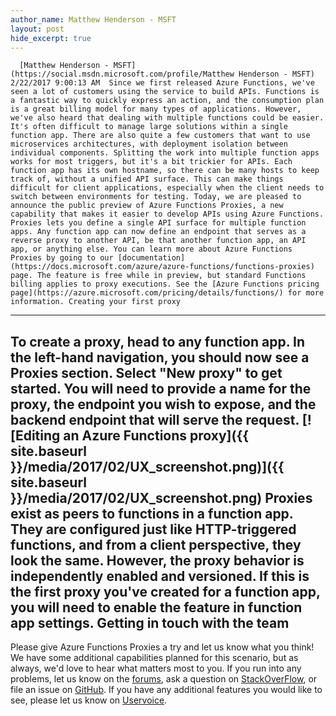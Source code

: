 ```yaml
---
author_name: Matthew Henderson - MSFT
layout: post
hide_excerpt: true
---
```

      [Matthew Henderson - MSFT](https://social.msdn.microsoft.com/profile/Matthew Henderson - MSFT)  2/22/2017 9:00:13 AM  Since we first released Azure Functions, we've seen a lot of customers using the service to build APIs. Functions is a fantastic way to quickly express an action, and the consumption plan is a great billing model for many types of applications. However, we've also heard that dealing with multiple functions could be easier. It's often difficult to manage large solutions within a single function app. There are also quite a few customers that want to use microservices architectures, with deployment isolation between individual components. Splitting the work into multiple function apps works for most triggers, but it's a bit trickier for APIs. Each function app has its own hostname, so there can be many hosts to keep track of, without a unified API surface. This can make things difficult for client applications, especially when the client needs to switch between environments for testing. Today, we are pleased to announce the public preview of Azure Functions Proxies, a new capability that makes it easier to develop APIs using Azure Functions. Proxies lets you define a single API surface for multiple function apps. Any function app can now define an endpoint that serves as a reverse proxy to another API, be that another function app, an API app, or anything else. You can learn more about Azure Functions Proxies by going to our [documentation](https://docs.microsoft.com/azure/azure-functions/functions-proxies) page. The feature is free while in preview, but standard Functions billing applies to proxy executions. See the [Azure Functions pricing page](https://azure.microsoft.com/pricing/details/functions/) for more information. Creating your first proxy
-------------------------

 To create a proxy, head to any function app. In the left-hand navigation, you should now see a Proxies section. Select "New proxy" to get started. You will need to provide a name for the proxy, the endpoint you wish to expose, and the backend endpoint that will serve the request. [![Editing an Azure Functions proxy]({{ site.baseurl }}/media/2017/02/UX_screenshot.png)]({{ site.baseurl }}/media/2017/02/UX_screenshot.png) Proxies exist as peers to functions in a function app. They are configured just like HTTP-triggered functions, and from a client perspective, they look the same. However, the proxy behavior is independently enabled and versioned. If this is the first proxy you've created for a function app, you will need to enable the feature in function app settings. Getting in touch with the team
------------------------------

 Please give Azure Functions Proxies a try and let us know what you think! We have some additional capabilities planned for this scenario, but as always, we'd love to hear what matters most to you. If you run into any problems, let us know on the [forums](https://social.msdn.microsoft.com/Forums/en-US/home?forum=AzureFunctions), ask a question on [StackOverFlow](http://stackoverflow.com/questions/tagged/azure-functions), or file an issue on [GitHub](https://github.com/Azure/Azure-Functions). If you have any additional features you would like to see, please let us know on [Uservoice](https://feedback.azure.com/forums/355860-azure-functions/filters/top).     